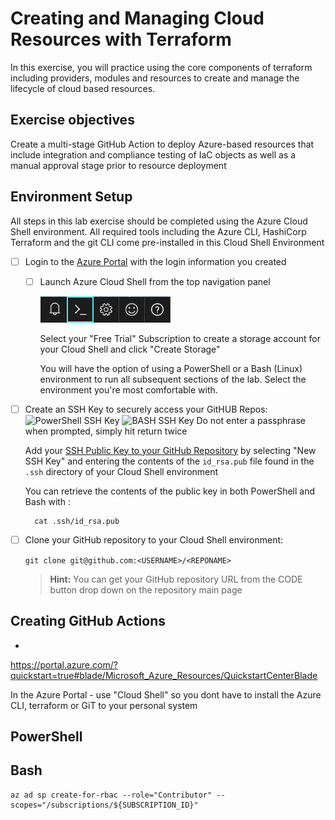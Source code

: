 # Creating and Managing Cloud Resources with Terraform

In this exercise, you will practice using the core components of terraform including providers, modules and resources to create and manage the lifecycle of cloud based resources.


## Exercise objectives

Create a multi-stage GitHub Action to deploy Azure-based resources that include integration and compliance testing of IaC objects as well as a manual approval stage prior to resource deployment

## Environment Setup

All steps in this lab exercise should be completed using the Azure Cloud Shell environment. All required tools including the Azure CLI, HashiCorp Terraform and the git CLI come pre-installed in this Cloud Shell Environment

- [ ] Login to the [Azure Portal](https://portal.azure.com/) with the login information you created

    - [ ] Launch Azure Cloud Shell from the top navigation panel
        
        ![Azure Cloud Shell](../docs/images/lab-1/shell-icon.png)

        Select your "Free Trial" Subscription to create a storage account for your Cloud Shell and click "Create Storage"

        You will have the option of using a PowerShell or a Bash (Linux) environment to run all subsequent sections of the lab. Select the environment you're most comfortable with.
   
- [ ] Create an SSH Key to securely access your GitHUB Repos:
    ![PowerShell SSH Key]()
    ![BASH SSH Key]()
    Do not enter a passphrase when prompted, simply hit return twice  
    
    Add your [SSH Public Key to your GitHub Repository](https://github.com/settings/keys) by selecting "New SSH Key" and entering the contents of the `id_rsa.pub` file found in the `.ssh` directory of your Cloud Shell environment
    
    You can retrieve the contents of the public key in both PowerShell and Bash with : 

        cat .ssh/id_rsa.pub

- [ ] Clone your GitHub repository to your Cloud Shell environment:

    ```git clone git@github.com:<USERNAME>/<REPONAME>```
     > **Hint:** You can get your GitHub repository URL from the CODE button drop down on the repository main page


## Creating GitHub Actions



- 
https://portal.azure.com/?quickstart=true#blade/Microsoft_Azure_Resources/QuickstartCenterBlade

In the Azure Portal - use  "Cloud Shell" so you dont have to install the Azure CLI, terraform or GiT  to your personal system



## PowerShell

## Bash 


```
az ad sp create-for-rbac --role="Contributor" --scopes="/subscriptions/${SUBSCRIPTION_ID}"
```